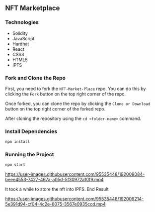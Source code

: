## NFT Marketplace 

### Technologies
- Solidity
- JavaScript
- Hardhat
- React
- CSS3
- HTML5
- IPFS


### Fork and Clone the Repo 
First, you need to fork the `NFT-Market-Place` repo. You can do this by clicking the `Fork` button on the top right corner of the repo.

Once forked, you can clone the repo by clicking the `Clone or Download` button on the top right corner of the forked repo.

After cloning the repository using the `cd <folder-name>` command.

###  Install Dependencies

```bash
npm install
```

### Running the Project

```bash
npm start
```


https://user-images.githubusercontent.com/95535448/192009084-beee4553-7427-467a-a05d-5f30972a10f9.mp4

It took a while to store the nft into IPFS. End Result



https://user-images.githubusercontent.com/95535448/192009214-5e391d94-cf04-4c2e-8075-3567e0935ccd.mp4

